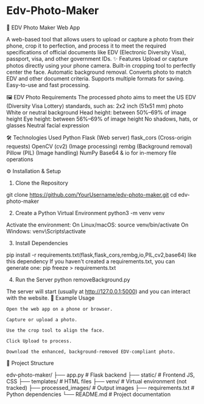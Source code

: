 # Edv-Photo-Maker
📸 EDV Photo Maker Web App

A web-based tool that allows users to upload or capture a photo from their phone, crop it to perfection, and process it to meet the required specifications of official documents like EDV (Electronic Diversity Visa), passport, visa, and other government IDs.
✨ Features
    Upload or capture photos directly using your phone camera.
    Built-in cropping tool to perfectly center the face.
    Automatic background removal.
    Converts photo to match EDV and other document criteria.
    Supports multiple formats for saving.
    Easy-to-use and fast processing.

🖼️ EDV Photo Requirements
The processed photo aims to meet the US EDV (Diversity Visa Lottery) standards, such as:
    2x2 inch (51x51 mm) photo
    White or neutral background
    Head height: between 50%–69% of image height
    Eye height: between 56%–69% of image height
    No shadows, hats, or glasses
    Neutral facial expression

🛠️ Technologies Used
    Python
    Flask (Web server)
    flask_cors (Cross-origin requests)
    OpenCV (cv2) (Image processing)
    rembg (Background removal)
    Pillow (PIL) (Image handling)
    NumPy
    Base64 & io for in-memory file operations

⚙️ Installation & Setup
1. Clone the Repository

git clone https://github.com/YourUsername/edv-photo-maker.git
cd edv-photo-maker

2. Create a Python Virtual Environment
python3 -m venv venv

Activate the environment:
    On Linux/macOS:
source venv/bin/activate
On Windows:
    venv\Scripts\activate

3. Install Dependencies

pip install -r requirements.txt(flask,flask_cors,rembg,io,PIL,cv2,base64) like this dependency
If you haven't created a requirements.txt, you can generate one:
pip freeze > requirements.txt

4. Run the Server
python removeBackground.py

The server will start (usually at http://127.0.0.1:5000) and you can interact with the website.
🧪 Example Usage

    Open the web app on a phone or browser.

    Capture or upload a photo.

    Use the crop tool to align the face.

    Click Upload to process.

    Download the enhanced, background-removed EDV-compliant photo.

📂 Project Structure

edv-photo-maker/
├── app.py                  # Flask backend
├── static/                 # Frontend JS, CSS
├── templates/              # HTML files
├── venv/                   # Virtual environment (not tracked)
├── processed_images/       # Output images
├── requirements.txt        # Python dependencies
└── README.md               # Project documentation
